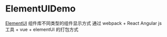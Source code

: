 # ElementUIDemo
[ElementUI](http://element-cn.eleme.io/#/zh-CN) 组件库不同类型的组件显示方式
通过 webpack + React Angular js 工具 + vue + elementUI 的打包方式

